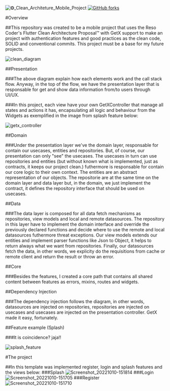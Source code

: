 
![❂_Clean_Architeture_Mobile_Project](https://user-images.githubusercontent.com/32853995/194926761-cde35a20-dce5-401c-8665-43ae0392fb5c.png)
[![GitHub forks](https://img.shields.io/github/forks/pedrohso7/mobileCleanProjectTemplate)](https://github.com/pedrohso7/mobileCleanProjectTemplate/network)

#Overview

##This repository was created to be a mobile project that uses the Reso Coder's Flutter Clean Architecture Proposal™ with GetX support to make an project with authentication features and good practices as the clean code, SOLID and conventional commits. This project must be a base for my future projects.

![clean_diagram](https://user-images.githubusercontent.com/32853995/194931703-4ba7e856-fe0f-4a4f-b3d8-04372c3a4441.png)

##Presentation

###The above diagram explain how each elements work and the call stack flow. Anyway, in the top of the flow, we have the presentation layer that is responsable for get and show data information from/to users through UI/UX. 

###In this project, each view have your own GetXController that manage all states and actions it has, encapsulating all logic and behaviour from the Widgets as exemplified in the image from splash feature below:

![getx_controller](https://user-images.githubusercontent.com/32853995/194935614-da1a0060-40f6-4e13-9815-c3a9c07d4c01.png)

##Domain

###Under the presentation layer we've the domain layer, responsable for contain our usecases, entities and repositories. But, of course, our presentation can only "see" the usecases. The usecases in turn can use repositories and entities (but without known what is implemented, just as contracts, it keeps our project clean.) futhermore is responsable for contain our core logic to their own context. The entities are an abstract representation of our objects. The repositorie are at the same time on the domain layer and data layer but, in the domain, we just implement the contract, it defines the repository interface that should be used on usecases.

##Data

###The data layer is composed for all data fetch mechanisms as repositories, view models and local and remote datasources. The repository in this layer have to implement the domain interface and override the previously declared functions and decide where to use the remote and local datasources futhermore threat exceptions. Our view models extends our entities and implement parser functions like Json to Object, it helps to return always what we want from repositories. Finally, our datasources fetch the data, in other words, we explicity do the requisitions from cache or remote client and return the result or throw an error.

##Core

###Besides the features, I created a core path that contains all shared content between features as errors, mixins, routes and widgets.

##Dependency Injection

###The dependency injection follows the diagram, in other words, datasources are injected on repositories, repositories are injected on usecases and usecases are injected on the presentation controller. GetX made it easy, fortunately.

##Feature example (Splash)

###It is coincidence? jaja!!

![splash_feature](https://user-images.githubusercontent.com/32853995/194959994-3e9ae1da-b1e6-45dc-ba18-f055387069a6.png)

#The project

##In this template was implemented register, login and splash features and the views below:
###Splash
![Screenshot_20221010-151814](https://user-images.githubusercontent.com/32853995/194957946-f535df7c-7659-4af1-830c-05ad4d55ee50.png)
###Login
![Screenshot_20221010-151705](https://user-images.githubusercontent.com/32853995/194957972-60fbb7e6-0667-4e6b-9570-730d5a51bc56.png)
###Register
![Screenshot_20221010-151710](https://user-images.githubusercontent.com/32853995/194958005-a07e5648-d03b-41c3-9b19-afd9a425ad86.png)




